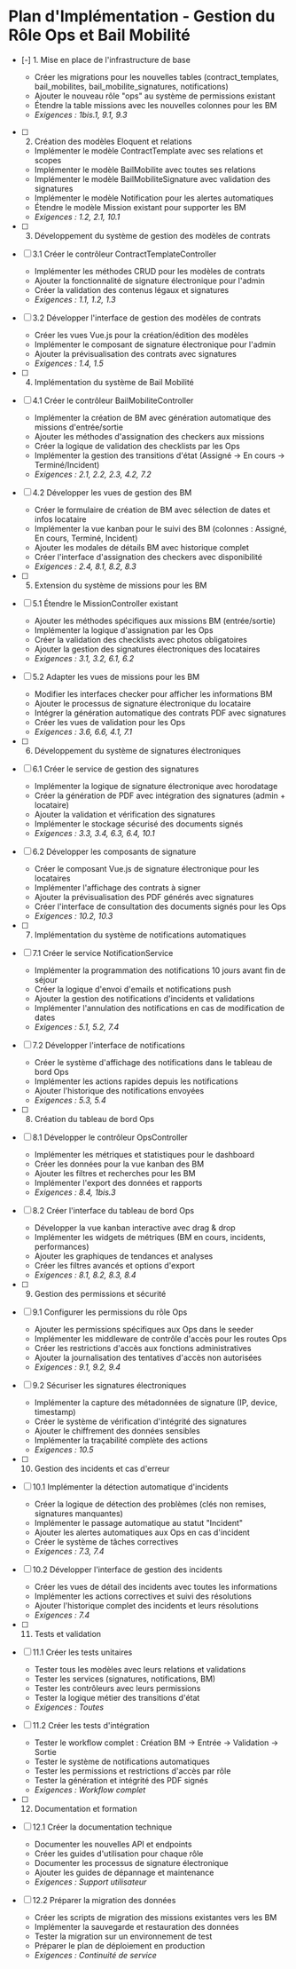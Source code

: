 # Plan d'Implémentation - Gestion du Rôle Ops et Bail Mobilité

-   [-] 1. Mise en place de l'infrastructure de base

    -   Créer les migrations pour les nouvelles tables (contract_templates, bail_mobilites, bail_mobilite_signatures, notifications)
    -   Ajouter le nouveau rôle "ops" au système de permissions existant
    -   Étendre la table missions avec les nouvelles colonnes pour les BM
    -   _Exigences : 1bis.1, 9.1, 9.3_

-   [ ] 2. Création des modèles Eloquent et relations

    -   Implémenter le modèle ContractTemplate avec ses relations et scopes
    -   Implémenter le modèle BailMobilite avec toutes ses relations
    -   Implémenter le modèle BailMobiliteSignature avec validation des signatures
    -   Implémenter le modèle Notification pour les alertes automatiques
    -   Étendre le modèle Mission existant pour supporter les BM
    -   _Exigences : 1.2, 2.1, 10.1_

-   [ ] 3. Développement du système de gestion des modèles de contrats
-   [ ] 3.1 Créer le contrôleur ContractTemplateController

    -   Implémenter les méthodes CRUD pour les modèles de contrats
    -   Ajouter la fonctionnalité de signature électronique pour l'admin
    -   Créer la validation des contenus légaux et signatures
    -   _Exigences : 1.1, 1.2, 1.3_

-   [ ] 3.2 Développer l'interface de gestion des modèles de contrats

    -   Créer les vues Vue.js pour la création/édition des modèles
    -   Implémenter le composant de signature électronique pour l'admin
    -   Ajouter la prévisualisation des contrats avec signatures
    -   _Exigences : 1.4, 1.5_

-   [ ] 4. Implémentation du système de Bail Mobilité
-   [ ] 4.1 Créer le contrôleur BailMobiliteController

    -   Implémenter la création de BM avec génération automatique des missions d'entrée/sortie
    -   Ajouter les méthodes d'assignation des checkers aux missions
    -   Créer la logique de validation des checklists par les Ops
    -   Implémenter la gestion des transitions d'état (Assigné → En cours → Terminé/Incident)
    -   _Exigences : 2.1, 2.2, 2.3, 4.2, 7.2_

-   [ ] 4.2 Développer les vues de gestion des BM

    -   Créer le formulaire de création de BM avec sélection de dates et infos locataire
    -   Implémenter la vue kanban pour le suivi des BM (colonnes : Assigné, En cours, Terminé, Incident)
    -   Ajouter les modales de détails BM avec historique complet
    -   Créer l'interface d'assignation des checkers avec disponibilité
    -   _Exigences : 2.4, 8.1, 8.2, 8.3_

-   [ ] 5. Extension du système de missions pour les BM
-   [ ] 5.1 Étendre le MissionController existant

    -   Ajouter les méthodes spécifiques aux missions BM (entrée/sortie)
    -   Implémenter la logique d'assignation par les Ops
    -   Créer la validation des checklists avec photos obligatoires
    -   Ajouter la gestion des signatures électroniques des locataires
    -   _Exigences : 3.1, 3.2, 6.1, 6.2_

-   [ ] 5.2 Adapter les vues de missions pour les BM

    -   Modifier les interfaces checker pour afficher les informations BM
    -   Ajouter le processus de signature électronique du locataire
    -   Intégrer la génération automatique des contrats PDF avec signatures
    -   Créer les vues de validation pour les Ops
    -   _Exigences : 3.6, 6.6, 4.1, 7.1_

-   [ ] 6. Développement du système de signatures électroniques
-   [ ] 6.1 Créer le service de gestion des signatures

    -   Implémenter la logique de signature électronique avec horodatage
    -   Créer la génération de PDF avec intégration des signatures (admin + locataire)
    -   Ajouter la validation et vérification des signatures
    -   Implémenter le stockage sécurisé des documents signés
    -   _Exigences : 3.3, 3.4, 6.3, 6.4, 10.1_

-   [ ] 6.2 Développer les composants de signature

    -   Créer le composant Vue.js de signature électronique pour les locataires
    -   Implémenter l'affichage des contrats à signer
    -   Ajouter la prévisualisation des PDF générés avec signatures
    -   Créer l'interface de consultation des documents signés pour les Ops
    -   _Exigences : 10.2, 10.3_

-   [ ] 7. Implémentation du système de notifications automatiques
-   [ ] 7.1 Créer le service NotificationService

    -   Implémenter la programmation des notifications 10 jours avant fin de séjour
    -   Créer la logique d'envoi d'emails et notifications push
    -   Ajouter la gestion des notifications d'incidents et validations
    -   Implémenter l'annulation des notifications en cas de modification de dates
    -   _Exigences : 5.1, 5.2, 7.4_

-   [ ] 7.2 Développer l'interface de notifications

    -   Créer le système d'affichage des notifications dans le tableau de bord Ops
    -   Implémenter les actions rapides depuis les notifications
    -   Ajouter l'historique des notifications envoyées
    -   _Exigences : 5.3, 5.4_

-   [ ] 8. Création du tableau de bord Ops
-   [ ] 8.1 Développer le contrôleur OpsController

    -   Implémenter les métriques et statistiques pour le dashboard
    -   Créer les données pour la vue kanban des BM
    -   Ajouter les filtres et recherches pour les BM
    -   Implémenter l'export des données et rapports
    -   _Exigences : 8.4, 1bis.3_

-   [ ] 8.2 Créer l'interface du tableau de bord Ops

    -   Développer la vue kanban interactive avec drag & drop
    -   Implémenter les widgets de métriques (BM en cours, incidents, performances)
    -   Ajouter les graphiques de tendances et analyses
    -   Créer les filtres avancés et options d'export
    -   _Exigences : 8.1, 8.2, 8.3, 8.4_

-   [ ] 9. Gestion des permissions et sécurité
-   [ ] 9.1 Configurer les permissions du rôle Ops

    -   Ajouter les permissions spécifiques aux Ops dans le seeder
    -   Implémenter les middleware de contrôle d'accès pour les routes Ops
    -   Créer les restrictions d'accès aux fonctions administratives
    -   Ajouter la journalisation des tentatives d'accès non autorisées
    -   _Exigences : 9.1, 9.2, 9.4_

-   [ ] 9.2 Sécuriser les signatures électroniques

    -   Implémenter la capture des métadonnées de signature (IP, device, timestamp)
    -   Créer le système de vérification d'intégrité des signatures
    -   Ajouter le chiffrement des données sensibles
    -   Implémenter la traçabilité complète des actions
    -   _Exigences : 10.5_

-   [ ] 10. Gestion des incidents et cas d'erreur
-   [ ] 10.1 Implémenter la détection automatique d'incidents

    -   Créer la logique de détection des problèmes (clés non remises, signatures manquantes)
    -   Implémenter le passage automatique au statut "Incident"
    -   Ajouter les alertes automatiques aux Ops en cas d'incident
    -   Créer le système de tâches correctives
    -   _Exigences : 7.3, 7.4_

-   [ ] 10.2 Développer l'interface de gestion des incidents

    -   Créer les vues de détail des incidents avec toutes les informations
    -   Implémenter les actions correctives et suivi des résolutions
    -   Ajouter l'historique complet des incidents et leurs résolutions
    -   _Exigences : 7.4_

-   [ ] 11. Tests et validation
-   [ ] 11.1 Créer les tests unitaires

    -   Tester tous les modèles avec leurs relations et validations
    -   Tester les services (signatures, notifications, BM)
    -   Tester les contrôleurs avec leurs permissions
    -   Tester la logique métier des transitions d'état
    -   _Exigences : Toutes_

-   [ ] 11.2 Créer les tests d'intégration

    -   Tester le workflow complet : Création BM → Entrée → Validation → Sortie
    -   Tester le système de notifications automatiques
    -   Tester les permissions et restrictions d'accès par rôle
    -   Tester la génération et intégrité des PDF signés
    -   _Exigences : Workflow complet_

-   [ ] 12. Documentation et formation
-   [ ] 12.1 Créer la documentation technique

    -   Documenter les nouvelles API et endpoints
    -   Créer les guides d'utilisation pour chaque rôle
    -   Documenter les processus de signature électronique
    -   Ajouter les guides de dépannage et maintenance
    -   _Exigences : Support utilisateur_

-   [ ] 12.2 Préparer la migration des données
    -   Créer les scripts de migration des missions existantes vers les BM
    -   Implémenter la sauvegarde et restauration des données
    -   Tester la migration sur un environnement de test
    -   Préparer le plan de déploiement en production
    -   _Exigences : Continuité de service_
